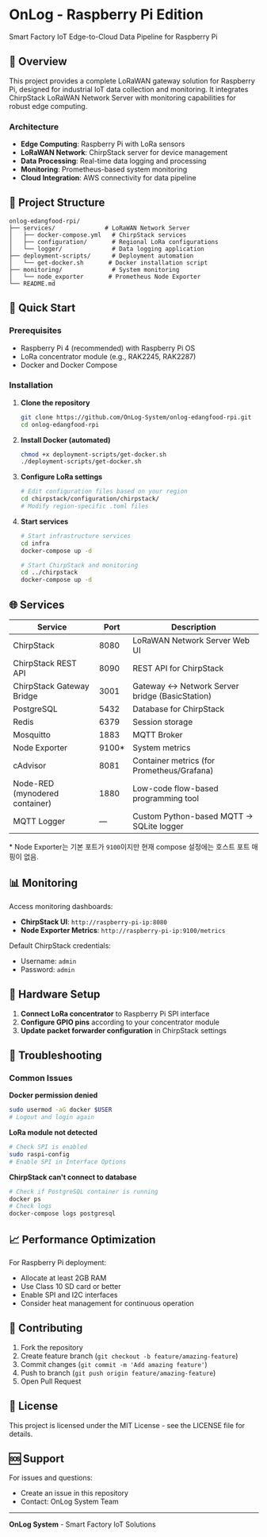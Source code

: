 # OnLog - Raspberry Pi Edition

Smart Factory IoT Edge-to-Cloud Data Pipeline for Raspberry Pi

## 🚀 Overview

This project provides a complete LoRaWAN gateway solution for Raspberry Pi, designed for industrial IoT data collection and monitoring. It integrates ChirpStack LoRaWAN Network Server with monitoring capabilities for robust edge computing.

### Architecture
- **Edge Computing**: Raspberry Pi with LoRa sensors
- **LoRaWAN Network**: ChirpStack server for device management
- **Data Processing**: Real-time data logging and processing
- **Monitoring**: Prometheus-based system monitoring
- **Cloud Integration**: AWS connectivity for data pipeline

## 📁 Project Structure

```
onlog-edangfood-rpi/
├── services/              # LoRaWAN Network Server
│   ├── docker-compose.yml   # ChirpStack services
│   ├── configuration/       # Regional LoRa configurations
│   └── logger/              # Data logging application
├── deployment-scripts/      # Deployment automation
│   └── get-docker.sh       # Docker installation script
├── monitoring/              # System monitoring
│   └── node_exporter       # Prometheus Node Exporter
└── README.md
```

## 🔧 Quick Start

### Prerequisites
- Raspberry Pi 4 (recommended) with Raspberry Pi OS
- LoRa concentrator module (e.g., RAK2245, RAK2287)
- Docker and Docker Compose

### Installation

1. **Clone the repository**
   ```bash
   git clone https://github.com/OnLog-System/onlog-edangfood-rpi.git
   cd onlog-edangfood-rpi
   ```

2. **Install Docker (automated)**
   ```bash
   chmod +x deployment-scripts/get-docker.sh
   ./deployment-scripts/get-docker.sh
   ```

3. **Configure LoRa settings**
   ```bash
   # Edit configuration files based on your region
   cd chirpstack/configuration/chirpstack/
   # Modify region-specific .toml files
   ```

4. **Start services**
   ```bash
   # Start infrastructure services
   cd infra
   docker-compose up -d
   
   # Start ChirpStack and monitoring
   cd ../chirpstack
   docker-compose up -d
   ```

## 🌐 Services

| Service                        | Port  | Description                                      |
|--------------------------------|-------|--------------------------------------------------|
| ChirpStack                     | 8080  | LoRaWAN Network Server Web UI                    |
| ChirpStack REST API            | 8090  | REST API for ChirpStack                          |
| ChirpStack Gateway Bridge      | 3001  | Gateway <-> Network Server bridge (BasicStation) |
| PostgreSQL                     | 5432  | Database for ChirpStack                          |
| Redis                          | 6379  | Session storage                                  |
| Mosquitto                      | 1883  | MQTT Broker                                      |
| Node Exporter                  | 9100* | System metrics                                   |
| cAdvisor                       | 8081  | Container metrics (for Prometheus/Grafana)       |
| Node-RED (mynodered container) | 1880  | Low-code flow-based programming tool             |
| MQTT Logger                    | —     | Custom Python-based MQTT → SQLite logger         |

\* Node Exporter는 기본 포트가 `9100`이지만 현재 compose 설정에는 호스트 포트 매핑이 없음.  

## 📊 Monitoring

Access monitoring dashboards:
- **ChirpStack UI**: `http://raspberry-pi-ip:8080`
- **Node Exporter Metrics**: `http://raspberry-pi-ip:9100/metrics`

Default ChirpStack credentials:
- Username: `admin`
- Password: `admin`

## 🔌 Hardware Setup

1. **Connect LoRa concentrator** to Raspberry Pi SPI interface
2. **Configure GPIO pins** according to your concentrator module
3. **Update packet forwarder configuration** in ChirpStack settings

## 🐛 Troubleshooting

### Common Issues

**Docker permission denied**
```bash
sudo usermod -aG docker $USER
# Logout and login again
```

**LoRa module not detected**
```bash
# Check SPI is enabled
sudo raspi-config
# Enable SPI in Interface Options
```

**ChirpStack can't connect to database**
```bash
# Check if PostgreSQL container is running
docker ps
# Check logs
docker-compose logs postgresql
```

## 📈 Performance Optimization

For Raspberry Pi deployment:
- Allocate at least 2GB RAM
- Use Class 10 SD card or better
- Enable SPI and I2C interfaces
- Consider heat management for continuous operation

## 🤝 Contributing

1. Fork the repository
2. Create feature branch (`git checkout -b feature/amazing-feature`)
3. Commit changes (`git commit -m 'Add amazing feature'`)
4. Push to branch (`git push origin feature/amazing-feature`)
5. Open Pull Request

## 📄 License

This project is licensed under the MIT License - see the LICENSE file for details.

## 🆘 Support

For issues and questions:
- Create an issue in this repository
- Contact: OnLog System Team

---
**OnLog System** - Smart Factory IoT Solutions